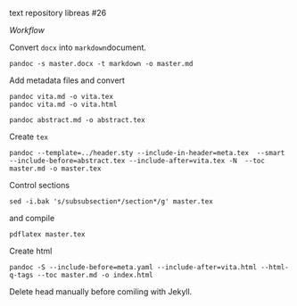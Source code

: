text repository libreas #26

*Workflow*

Convert `docx` into `markdown`document.

```
pandoc -s master.docx -t markdown -o master.md
```

Add metadata files and convert

```
pandoc vita.md -o vita.tex
pandoc vita.md -o vita.html

pandoc abstract.md -o abstract.tex
```

Create `tex`

```
pandoc --template=../header.sty --include-in-header=meta.tex  --smart --include-before=abstract.tex --include-after=vita.tex -N  --toc master.md -o master.tex
```

Control sections

```
sed -i.bak 's/subsubsection*/section*/g' master.tex
```
and compile

```
pdflatex master.tex
```

Create html

```
pandoc -S --include-before=meta.yaml --include-after=vita.html --html-q-tags --toc master.md -o index.html
```

Delete head manually before comiling with Jekyll.